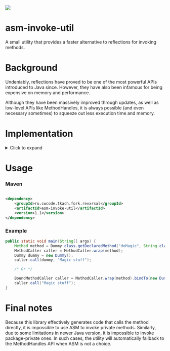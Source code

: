 [![](https://jitpack.io/v/Revxrsal/asm-invoke-util.svg)](https://jitpack.io/#Revxrsal/asm-invoke-util)
# asm-invoke-util

A small utility that provides a faster alternative to reflections for invoking methods.

# Background

Undeniably, reflections have proved to be one of the most powerful APIs introduced to Java since. However, they have
also been infamous for being expensive on memory and performance.

Although they have been massively improved through updates, as well as low-level APIs like MethodHandles, it is always
possible (and even necessary sometimes) to squeeze out less execution time and memory.

# Implementation

<details>
  <summary>Click to expand</summary>
This utility's implementation is simple: It constructs bytecode using <a href="https://asm.ow2.io">ASM</a> to generate a class
that directly invokes the method

```java
public class Dummy {

    public void doMagic(String spell) {
        System.out.println(spell + "! Woooosh");
    }
}
```

```java
/* Implementation for the caller */
public final class DummyMethodCaller0 implements MethodCaller {

    @Override public Object call(@Nullable Object instance, Object... arguments) {
        return ((Dummy) instance).doMagic((String) arguments[0]);
    }
}
```

This way, we can simply acquire an instance of `DummyMethodCaller0` to call the `doMagic` method. No reflection is
needed, performs just like direct method execution.
</details>

# Usage


### Maven

```xml

<dependency>
    <groupId>ru.cwcode.tkach.fork.revxrsal</groupId>
    <artifactId>asm-invoke-util</artifactId>
    <version>1.1</version>
</dependency>
```

### Example

```java
public static void main(String[] args) {
    Method method = Dummy.class.getDeclaredMethod("doMagic", String.class);
    MethodCaller caller = MethodCaller.wrap(method);
    Dummy dummy = new Dummy();
    caller.call(dummy, "Magic stuff");

    /* Or */

    BoundMethodCaller caller = MethodCaller.wrap(method).bindTo(new Dummy());
    caller.call("Magic stuff");
}
```

# Final notes

Because this library effectively generates code that calls the method directly, it is impossible to use ASM to invoke
private methods. Similarly, due to some limitations in newer Java version, it is impossible to invoke package-private
ones. In such cases, the utility will automatically fallback to the MethodHandles API when ASM is not a choice.
